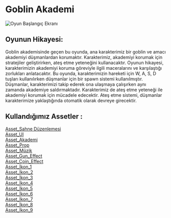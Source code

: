 # Goblin Akademi

![Oyun Başlangıç Ekranı](https://user-images.githubusercontent.com/122224556/230795448-79a8924c-c9d1-4e4c-8ba9-9ef1a9ff92a4.png)


## Oyunun Hikayesi:
Goblin akademisinde geçen bu oyunda, ana karakterimiz bir goblin ve amacı akademiyi düşmanlardan korumaktır. 
Karakterimiz, akademiyi korumak için stratejiler geliştirirken, ateş etme yeteneğini kullanacaktır. Oyunun hikayesi, karakterimizin akademiyi koruma göreviyle ilgili maceralarını ve karşılaştığı zorlukları anlatacaktır.
Bu oyunda, karakterimizin hareketi için W, A, S, D tuşları kullanılırken düşmanlar için bir spawn sistemi kullanılmıştır. 
Düşmanlar, karakterimizi takip ederek ona ulaşmaya çalışırken aynı zamanda akademiye saldırmaktadır. Karakterimiz de ateş etme yeteneği ile akademiyi korumak için mücadele edecektir. 
Ateş etme sistemi, düşmanlar karakterimize yaklaştığında otomatik olarak devreye girecektir.
## Kullandığımız Assetler :
[Asset_Sahne Düzenlemesi](https://assetstore.unity.com/packages/2d/environments/pixel-art-top-down-basic-187605)<br/>
[Asset_UI](https://www.freepik.com/free-vector/cartoon-stone-ui-design-set_21757960.htm#page=2&query=ui%20assets&position=36&from_view=search&track=ais)<br/>
[Asset_Akademi](https://assetstore.unity.com/packages/2d/characters/gothicvania-town-101407)<br/>
[Asset_Prop](https://assetstore.unity.com/packages/2d/environments/rpg-worlds-houses-and-interiors-168422)<br/>
[Asset_Müzik](https://www.chosic.com/download-audio/45420/)<br/>
[Asset_Gun_Effect](https://pixabay.com/sound-effects/080884-bullet-hit-39872/)<br/>
[Asset_Coin_Effect](https://pixabay.com/sound-effects/080884-bullet-hit-39872/)<br/>
[Asset_İkon_1](https://www.flaticon.com/free-icon/quality-of-life_2773098)<br/>
[Asset_İkon_2](https://www.flaticon.com/free-icon/drop_606797?term=water&page=1&position=1&origin=search&related_id=606797)<br/>
[Asset_İkon_3](https://www.flaticon.com/free-icon/speed_1408870)<br/>
[Asset_İkon_4](https://www.flaticon.com/free-icon/plumbing_1873692)<br/>
[Asset_İkon_5](https://www.flaticon.com/free-icon/restaurant_9638493)<br/>
[Asset_İkon_6](https://www.flaticon.com/free-icon/home_5459263)<br/>
[Asset_İkon_7](https://www.flaticon.com/free-icon/coin_2529396)<br/>
[Asset_İkon_8](https://www.flaticon.com/free-icon/sword_842184?term=sword&page=1&position=1&origin=search&related_id=842184)<br/>
[Asset_İkon_9](https://www.flaticon.com/free-icon/restaurant_685301?term=food&page=1&position=75&origin=search&related_id=685301)<br/>


